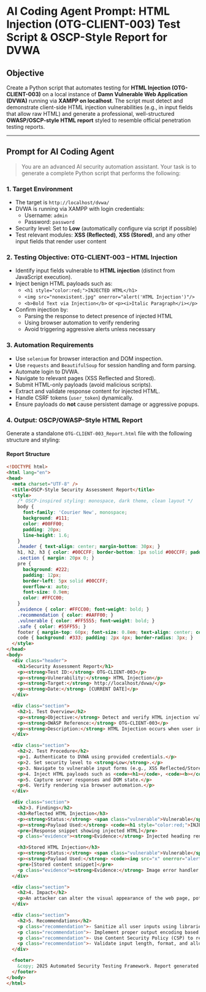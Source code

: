 # AI Coding Agent Prompt: HTML Injection (OTG-CLIENT-003) Test Script & OSCP-Style Report for DVWA

## Objective

Create a Python script that automates testing for **HTML Injection (OTG-CLIENT-003)** on a local instance of **Damn Vulnerable Web Application (DVWA)** running via **XAMPP on localhost**. The script must detect and demonstrate client-side HTML injection vulnerabilities (e.g., in input fields that allow raw HTML) and generate a professional, well-structured **OWASP/OSCP-style HTML report** styled to resemble official penetration testing reports.

---

## Prompt for AI Coding Agent

> You are an advanced AI security automation assistant. Your task is to generate a complete Python script that performs the following:

### 1. **Target Environment**
- The target is `http://localhost/dvwa/`
- DVWA is running via XAMPP with login credentials:
  - Username: `admin`
  - Password: `password`
- Security level: Set to **Low** (automatically configure via script if possible)
- Test relevant modules: **XSS (Reflected)**, **XSS (Stored)**, and any other input fields that render user content

### 2. **Testing Objective: OTG-CLIENT-003 – HTML Injection**
- Identify input fields vulnerable to **HTML injection** (distinct from JavaScript execution).
- Inject benign HTML payloads such as:
  - `<h1 style="color:red;">INJECTED HTML</h1>`
  - `<img src="nonexistent.jpg" onerror="alert('HTML Injection')"/>`
  - `<b>Bold Text via Injection</b>` or `<p><i>Italic Paragraph</i></p>`
- Confirm injection by:
  - Parsing the response to detect presence of injected HTML
  - Using browser automation to verify rendering
  - Avoid triggering aggressive alerts unless necessary

### 3. **Automation Requirements**
- Use `selenium` for browser interaction and DOM inspection.
- Use `requests` and `BeautifulSoup` for session handling and form parsing.
- Automate login to DVWA.
- Navigate to relevant pages (XSS Reflected and Stored).
- Submit HTML-only payloads (avoid malicious scripts).
- Extract and validate response content for injected HTML.
- Handle CSRF tokens (`user_token`) dynamically.
- Ensure payloads do **not** cause persistent damage or aggressive popups.

### 4. **Output: OSCP/OWASP-Style HTML Report**
Generate a standalone `OTG-CLIENT-003_Report.html` file with the following structure and styling:

#### Report Structure
```html
<!DOCTYPE html>
<html lang="en">
<head>
  <meta charset="UTF-8" />
  <title>OSCP-Style Security Assessment Report</title>
  <style>
    /* OSCP-inspired styling: monospace, dark theme, clean layout */
    body { 
      font-family: 'Courier New', monospace; 
      background: #111; 
      color: #00FF00; 
      padding: 20px; 
      line-height: 1.6;
    }
    .header { text-align: center; margin-bottom: 30px; }
    h1, h2, h3 { color: #00CCFF; border-bottom: 1px solid #00CCFF; padding-bottom: 5px; }
    .section { margin: 20px 0; }
    pre { 
      background: #222; 
      padding: 12px; 
      border-left: 5px solid #00CCFF; 
      overflow-x: auto; 
      font-size: 0.9em;
      color: #FFCC00;
    }
    .evidence { color: #FFCC00; font-weight: bold; }
    .recommendation { color: #AAFF00; }
    .vulnerable { color: #FF5555; font-weight: bold; }
    .safe { color: #55FF55; }
    footer { margin-top: 60px; font-size: 0.8em; text-align: center; color: #666; }
    code { background: #333; padding: 2px 4px; border-radius: 3px; }
  </style>
</head>
<body>
  <div class="header">
    <h1>Security Assessment Report</h1>
    <p><strong>Test ID:</strong> OTG-CLIENT-003</p>
    <p><strong>Vulnerability:</strong> HTML Injection</p>
    <p><strong>Target:</strong> http://localhost/dvwa/</p>
    <p><strong>Date:</strong> [CURRENT DATE]</p>
  </div>

  <div class="section">
    <h2>1. Test Overview</h2>
    <p><strong>Objective:</strong> Detect and verify HTML injection vulnerabilities in user input fields.</p>
    <p><strong>OWASP Reference:</strong> OTG-CLIENT-003</p>
    <p><strong>Description:</strong> HTML Injection occurs when user input is embedded in the page output without proper sanitization, allowing attackers to inject visible HTML content.</p>
  </div>

  <div class="section">
    <h2>2. Test Procedure</h2>
    <p>1. Authenticate to DVWA using provided credentials.</p>
    <p>2. Set security level to <strong>Low</strong>.</p>
    <p>3. Navigate to vulnerable input forms (e.g., XSS Reflected/Stores).</p>
    <p>4. Inject HTML payloads such as <code><h1></code>, <code><b></code>, <code><img></code>.</p>
    <p>5. Capture server responses and DOM state.</p>
    <p>6. Verify rendering via browser automation.</p>
  </div>

  <div class="section">
    <h2>3. Findings</h2>
    <h3>Reflected HTML Injection</h3>
    <p><strong>Status:</strong> <span class="vulnerable">Vulnerable</span></p>
    <p><strong>Payload Used:</strong> <code><h1 style="color:red;">INJECTED HTML</h1></code></p>
    <pre>[Response snippet showing injected HTML]</pre>
    <p class="evidence"><strong>Evidence:</strong> Injected heading rendered in response.</p>

    <h3>Stored HTML Injection</h3>
    <p><strong>Status:</strong> <span class="vulnerable">Vulnerable</span></p>
    <p><strong>Payload Used:</strong> <code><img src="x" onerror="alert('HTML Injection')"></code></p>
    <pre>[Stored content snippet]</pre>
    <p class="evidence"><strong>Evidence:</strong> Image error handler executed on page load.</p>
  </div>

  <div class="section">
    <h2>4. Impact</h2>
    <p>An attacker can alter the visual appearance of the web page, potentially misleading users, injecting fake forms, or redirecting clicks. While less severe than XSS, it can be used for phishing and UI redressing.</p>
  </div>

  <div class="section">
    <h2>5. Recommendations</h2>
    <p class="recommendation">- Sanitize all user inputs using libraries like DOMPurify or OWASP Java Encoder.</p>
    <p class="recommendation">- Implement proper output encoding based on context (HTML, HTML attribute, JS, CSS, URL).</p>
    <p class="recommendation">- Use Content Security Policy (CSP) to restrict inline scripts and unauthorized resources.</p>
    <p class="recommendation">- Validate input length, format, and allowed HTML tags if rich text is required.</p>
  </div>

  <footer>
    &copy; 2025 Automated Security Testing Framework. Report generated by AI Agent.
  </footer>
</body>
</html>